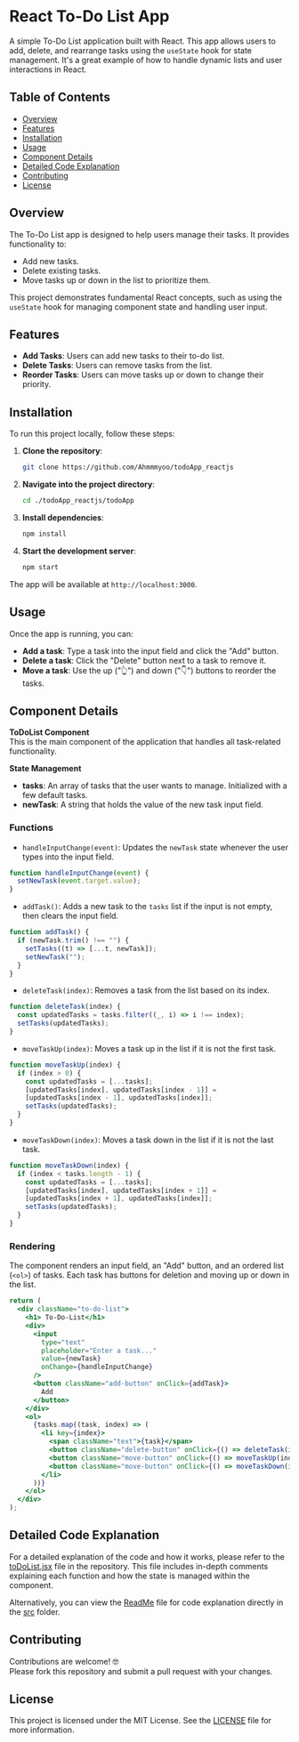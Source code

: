 # React To-Do List App

A simple To-Do List application built with React. This app allows users to add, delete, and rearrange tasks using the `useState` hook for state management. It's a great example of how to handle dynamic lists and user interactions in React.

## Table of Contents

- [Overview](#overview)
- [Features](#features)
- [Installation](#installation)
- [Usage](#usage)
- [Component Details](#component-details)
- [Detailed Code Explanation](#detailed-code-explanation)
- [Contributing](#contributing)
- [License](#license)

## Overview

The To-Do List app is designed to help users manage their tasks. It provides functionality to:

- Add new tasks.
- Delete existing tasks.
- Move tasks up or down in the list to prioritize them.

This project demonstrates fundamental React concepts, such as using the `useState` hook for managing component state and handling user input.

## Features

- **Add Tasks**: Users can add new tasks to their to-do list.
- **Delete Tasks**: Users can remove tasks from the list.
- **Reorder Tasks**: Users can move tasks up or down to change their priority.

## Installation

To run this project locally, follow these steps:

1. **Clone the repository**:
   ```bash
   git clone https://github.com/Ahmmmyoo/todoApp_reactjs
   ```
2. **Navigate into the project directory**:
   ```bash
   cd ./todoApp_reactjs/todoApp
   ```
3. **Install dependencies**:
   ```bash
   npm install
   ```

4. **Start the development server**:
   ```bash
   npm start
   ```

The app will be available at `http://localhost:3000`.

## Usage

Once the app is running, you can:

- **Add a task**: Type a task into the input field and click the "Add" button.
- **Delete a task**: Click the "Delete" button next to a task to remove it.
- **Move a task**: Use the up ("👆") and down ("👇") buttons to reorder the tasks.

## Component Details

**ToDoList Component**\
This is the main component of the application that handles all task-related functionality.

**State Management**
- **tasks**: An array of tasks that the user wants to manage. Initialized with a few default tasks.
- **newTask**: A string that holds the value of the new task input field.

### Functions

- `handleInputChange(event)`: Updates the `newTask` state whenever the user types into the input field.
```jsx
function handleInputChange(event) {
  setNewTask(event.target.value);
}
```

- `addTask()`: Adds a new task to the `tasks` list if the input is not empty, then clears the input field.
```jsx
function addTask() {
  if (newTask.trim() !== "") {
    setTasks((t) => [...t, newTask]);
    setNewTask("");
  }
}
```

- `deleteTask(index)`: Removes a task from the list based on its index.
```jsx
function deleteTask(index) {
  const updatedTasks = tasks.filter((_, i) => i !== index);
  setTasks(updatedTasks);
}
```

- `moveTaskUp(index)`: Moves a task up in the list if it is not the first task.
```jsx
function moveTaskUp(index) {
  if (index > 0) {
    const updatedTasks = [...tasks];
    [updatedTasks[index], updatedTasks[index - 1]] = 
    [updatedTasks[index - 1], updatedTasks[index]];
    setTasks(updatedTasks);
  }
}
```

- `moveTaskDown(index)`: Moves a task down in the list if it is not the last task.
```jsx
function moveTaskDown(index) {
  if (index < tasks.length - 1) {
    const updatedTasks = [...tasks];
    [updatedTasks[index], updatedTasks[index + 1]] = 
    [updatedTasks[index + 1], updatedTasks[index]];
    setTasks(updatedTasks);
  }
}
```

### Rendering

The component renders an input field, an "Add" button, and an ordered list (`<ol>`) of tasks. Each task has buttons for deletion and moving up or down in the list.

```jsx
return (
  <div className="to-do-list">
    <h1> To-Do-List</h1>
    <div>
      <input
        type="text"
        placeholder="Enter a task..."
        value={newTask}
        onChange={handleInputChange}
      />
      <button className="add-button" onClick={addTask}>
        Add
      </button>
    </div>
    <ol>
      {tasks.map((task, index) => (
        <li key={index}>
          <span className="text">{task}</span>
          <button className="delete-button" onClick={() => deleteTask(index)}>Delete</button>
          <button className="move-button" onClick={() => moveTaskUp(index)}>👆</button>
          <button className="move-button" onClick={() => moveTaskDown(index)}>👇</button>
        </li>
      ))}
    </ol>
  </div>
);
```

## Detailed Code Explanation

For a detailed explanation of the code and how it works, please refer to the [toDoList.jsx](./todoApp/src/ToDoList.jsx) file in the repository. This file includes in-depth comments explaining each function and how the state is managed within the component.

Alternatively, you can view the [ReadMe](./todoApp/src/README.md) file for code explanation directly in the [src](./todoApp/src/) folder.

## Contributing

Contributions are welcome! 🤓\
Please fork this repository and submit a pull request with your changes.

## License

This project is licensed under the MIT License. See the [LICENSE](./LICENSE) file for more information.